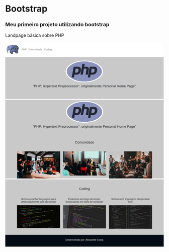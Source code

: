 # Bootstrap

### Meu primeiro projeto utilizando bootstrap

<p>Landpage básica sobre PHP</p>

<div align="center">
	<img src="image/home1.png">
</div>
<div align="center">
	<img src="image/home2.png">
</div>
<div align="center">
	<img src="image/home3.png">
</div>